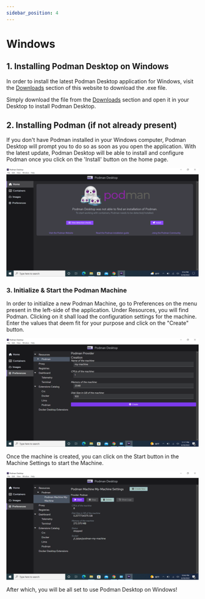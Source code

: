 ```yaml
---
sidebar_position: 4
---
```


# Windows
## 1. Installing Podman Desktop on Windows

In order to install the latest Podman Desktop application for Windows, visit the [Downloads](/downloads/windows) section of this website to download the .exe file.

Simply download the file from the [Downloads](/downloads/windows) section and open it in your Desktop to install Podman Desktop.

## 2. Installing Podman (if not already present)

If you don't have Podman installed in your Windows computer, Podman Desktop will prompt you to do so as soon as you open the application. With the latest update, Podman Desktop will be able to install and configure Podman once you click on the 'Install' button on the home page.

![img1](img/homescreen.png)

### 3. Initialize & Start the Podman Machine

In order to initialize a new Podman Machine, go to Preferences on the menu present in the left-side of the application. Under Resources, you will find Podman. Clicking on it shall load the configuration settings for the machine. Enter the values that deem fit for your purpose and click on the "Create" button.

![img2](img/create.png)

Once the machine is created, you can click on the Start button in the Machine Settings to start the Machine.

![img3](img/machine.png)

After which, you will be all set to use Podman Desktop on Windows!

